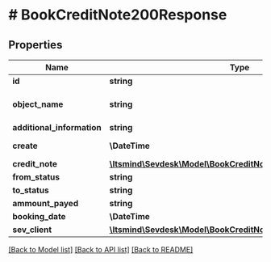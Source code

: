 # # BookCreditNote200Response

## Properties

Name | Type | Description | Notes
------------ | ------------- | ------------- | -------------
**id** | **string** |  | [optional]
**object_name** | **string** | Internal object name which is &#39;CreditNoteLog&#39;. | [optional] [default to 'CreditNoteLog']
**additional_information** | **string** |  | [optional]
**create** | **\DateTime** | Date of email creation | [optional]
**credit_note** | [**\Itsmind\Sevdesk\Model\BookCreditNote200ResponseCreditNote**](BookCreditNote200ResponseCreditNote.md) |  | [optional]
**from_status** | **string** |  | [optional]
**to_status** | **string** |  | [optional]
**ammount_payed** | **string** |  | [optional]
**booking_date** | **\DateTime** |  | [optional]
**sev_client** | [**\Itsmind\Sevdesk\Model\BookCreditNote200ResponseSevClient**](BookCreditNote200ResponseSevClient.md) |  | [optional]

[[Back to Model list]](../../README.md#models) [[Back to API list]](../../README.md#endpoints) [[Back to README]](../../README.md)
